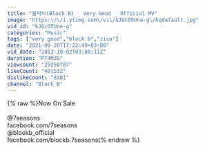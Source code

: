 ```yaml
---
title: "블락비(Block B) _ Very Good _ Official MV"
image: "https:\/\/i.ytimg.com\/vi\/kJGcO5Une-g\/hqdefault.jpg"
vid_id: "kJGcO5Une-g"
categories: "Music"
tags: ["very good","block b","zico"]
date: "2021-09-20T17:22:49+03:00"
vid_date: "2013-10-02T03:00:11Z"
duration: "PT4M3S"
viewcount: "29359787"
likeCount: "401532"
dislikeCount: "8381"
channel: "Block B"
---
```

{% raw %}Now On Sale <br /><br />@7seasons<br />facebook.com/7seasons<br />@blockb_official <br />facebook.com/blockb.7seasons{% endraw %}
